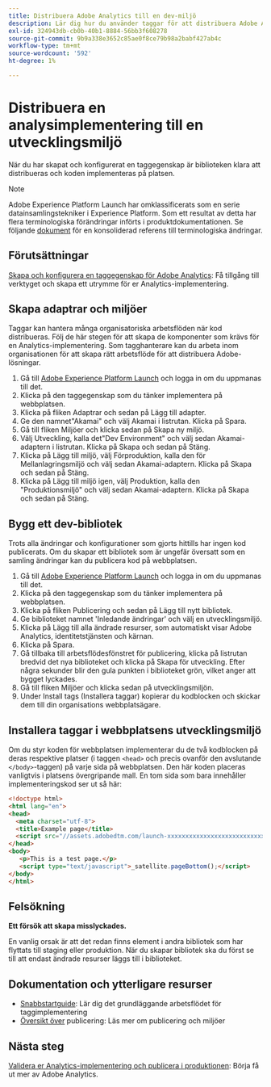 ```yaml
---
title: Distribuera Adobe Analytics till en dev-miljö
description: Lär dig hur du använder taggar för att distribuera Adobe Analytics till din utvecklingsmiljö.
exl-id: 324943db-cb0b-40b1-8884-56bb3f608278
source-git-commit: 9b9a338e3652c85ae0f8ce79b98a2babf427ab4c
workflow-type: tm+mt
source-wordcount: '592'
ht-degree: 1%

---
```


# Distribuera en analysimplementering till en utvecklingsmiljö

När du har skapat och konfigurerat en taggegenskap är biblioteken klara att distribueras och koden implementeras på platsen.

>[!NOTE]
>Adobe Experience Platform Launch har omklassificerats som en serie datainsamlingstekniker i Experience Platform. Som ett resultat av detta har flera terminologiska förändringar införts i produktdokumentationen. Se följande [dokument](https://experienceleague.adobe.com/docs/experience-platform/tags/term-updates.html?lang=en) för en konsoliderad referens till terminologiska ändringar.

## Förutsättningar

[Skapa och konfigurera en taggegenskap för Adobe Analytics](create-analytics-property.md): Få tillgång till verktyget och skapa ett utrymme för er Analytics-implementering.

## Skapa adaptrar och miljöer

Taggar kan hantera många organisatoriska arbetsflöden när kod distribueras. Följ de här stegen för att skapa de komponenter som krävs för en Analytics-implementering. Som tagghanterare kan du arbeta inom organisationen för att skapa rätt arbetsflöde för att distribuera Adobe-lösningar.

1. Gå till [Adobe Experience Platform Launch](https://launch.adobe.com) och logga in om du uppmanas till det.
2. Klicka på den taggegenskap som du tänker implementera på webbplatsen.
3. Klicka på fliken Adaptrar och sedan på Lägg till adapter.
4. Ge den namnet&quot;Akamai&quot; och välj Akamai i listrutan. Klicka på Spara.
5. Gå till fliken Miljöer och klicka sedan på Skapa ny miljö.
6. Välj Utveckling, kalla det&quot;Dev Environment&quot; och välj sedan Akamai-adaptern i listrutan. Klicka på Skapa och sedan på Stäng.
7. Klicka på Lägg till miljö, välj Förproduktion, kalla den för Mellanlagringsmiljö och välj sedan Akamai-adaptern. Klicka på Skapa och sedan på Stäng.
8. Klicka på Lägg till miljö igen, välj Produktion, kalla den &quot;Produktionsmiljö&quot; och välj sedan Akamai-adaptern. Klicka på Skapa och sedan på Stäng.

## Bygg ett dev-bibliotek

Trots alla ändringar och konfigurationer som gjorts hittills har ingen kod publicerats. Om du skapar ett bibliotek som är ungefär översatt som en samling ändringar kan du publicera kod på webbplatsen.

1. Gå till [Adobe Experience Platform Launch](https://launch.adobe.com) och logga in om du uppmanas till det.
2. Klicka på den taggegenskap som du tänker implementera på webbplatsen.
3. Klicka på fliken Publicering och sedan på Lägg till nytt bibliotek.
4. Ge biblioteket namnet &#39;Inledande ändringar&#39; och välj en utvecklingsmiljö.
5. Klicka på Lägg till alla ändrade resurser, som automatiskt visar Adobe Analytics, identitetstjänsten och kärnan.
6. Klicka på Spara.
7. Gå tillbaka till arbetsflödesfönstret för publicering, klicka på listrutan bredvid det nya biblioteket och klicka på Skapa för utveckling. Efter några sekunder blir den gula punkten i biblioteket grön, vilket anger att bygget lyckades.
8. Gå till fliken Miljöer och klicka sedan på utvecklingsmiljön.
9. Under Install tags (Installera taggar) kopierar du kodblocken och skickar dem till din organisations webbplatsägare.

## Installera taggar i webbplatsens utvecklingsmiljö

Om du styr koden för webbplatsen implementerar du de två kodblocken på deras respektive platser (i taggen `<head>` och precis ovanför den avslutande `</body>`-taggen) på varje sida på webbplatsen. Den här koden placeras vanligtvis i platsens övergripande mall. En tom sida som bara innehåller implementeringskod ser ut så här:

```html
<!doctype html>
<html lang="en">
<head>
  <meta charset="utf-8">
  <title>Example page</title>
  <script src="//assets.adobedtm.com/launch-xxxxxxxxxxxxxxxxxxxxxxxxxxxxxxxxxx-development.min.js"></script>
</head>
<body>
   <p>This is a test page.</p>
   <script type="text/javascript">_satellite.pageBottom();</script>
</body>
</html>
```

## Felsökning

**Ett försök att skapa misslyckades.**

En vanlig orsak är att det redan finns element i andra bibliotek som har flyttats till staging eller produktion. När du skapar bibliotek ska du först se till att endast ändrade resurser läggs till i biblioteket.

## Dokumentation och ytterligare resurser

- [Snabbstartguide](https://experienceleague.adobe.com/docs/experience-platform/tags/get-started/quick-start.html?lang=en): Lär dig det grundläggande arbetsflödet för taggimplementering
- [Översikt över](https://experienceleague.adobe.com/docs/experience-platform/tags/publish/overview.html?lang=en) publicering: Läs mer om publicering och miljöer

## Nästa steg

[Validera er Analytics-implementering och publicera i produktionen](validate-publish-prod.md): Börja få ut mer av Adobe Analytics.
